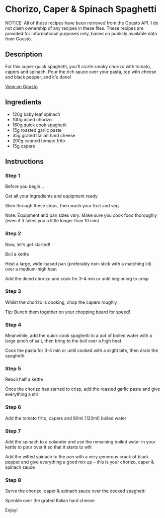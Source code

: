 # Chorizo, Caper & Spinach Spaghetti

NOTICE: All of these recipes have been retrieved from the Gousto API. I do not claim ownership of any recipes in these files. These recipes are provided for informational purposes only, based on publicly available data from Gousto.

## Description

For this super-quick spaghetti, you'll sizzle smoky chorizo with tomato, capers and spinach. Pour the rich sauce over your pasta, top with cheese and black pepper, and it's done! 

[View on Gousto](https://www.gousto.co.uk/recipes/cookbook/10-min-chorizo-caper-spinach-spaghetti)

## Ingredients

- 120g baby leaf spinach
- 100g diced chorizo
- 160g quick cook spaghetti
- 15g roasted garlic paste
- 35g grated Italian hard cheese
- 200g canned tomato frito
- 15g capers

## Instructions


### Step 1

Before you begin...

Get all your ingredients and equipment ready

Skim through these steps, then wash your fruit and veg

Note: Equipment and pan sizes vary. Make sure you cook food thoroughly (even if it takes you a little longer than 10 min)


### Step 2

Now, let's get started!

Boil a kettle

Heat a large, wide-based pan (preferably non-stick with a matching lid) over a medium-high heat

Add the diced chorizo and cook for 3-4 min or until beginning to crisp


### Step 3

Whilst the chorizo is cooking, chop the capers roughly

Tip: Bunch them together on your chopping board for speed!


### Step 4

Meanwhile, add the quick cook spaghetti to a pot of boiled water with a large pinch of salt, then bring to the boil over a high heat

Cook the pasta for 3-4 min or until cooked with a slight bite, then drain the spaghetti


### Step 5

Reboil half a kettle

Once the chorizo has started to crisp, add the roasted garlic paste and give everything a stir


### Step 6

Add the tomato frito, capers<span class="text-danger"> </span>and 80ml <span class="text-danger">[120ml]</span> boiled water


### Step 7

Add the spinach to a colander and use the remaining boiled water in your kettle to pour over it so that it starts to wilt

Add the wilted spinach to the pan with a very generous crack of black pepper and give everything a good mix up – this is your chorizo, caper & spinach sauce

### Step 8

Serve the chorizo, caper & spinach sauce over the cooked spaghetti

Sprinkle over the grated Italian hard cheese

Enjoy!

